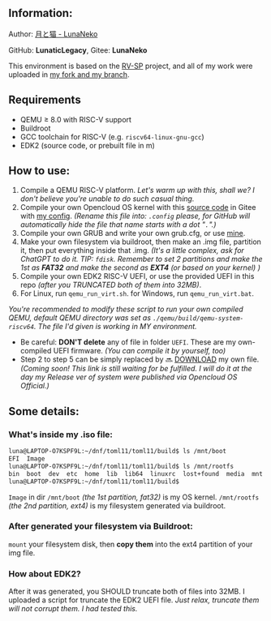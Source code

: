 ## Information:

Author: [月と猫 - LunaNeko](https://github.com/LunaticLegacy)

GitHub: **LunaticLegacy**, Gitee: **LunaNeko**

This environment is based on the [RV-SP](https://github.com/riscv-non-isa/riscv-platforms/tree/master/rv-sp) project, and all of my work were uploaded in [my fork and my branch](https://github.com/LunaticLegacy/rv-sp-test-mod/tree/lunanekos_working).

## Requirements
- QEMU ≥ 8.0 with RISC-V support
- Buildroot
- GCC toolchain for RISC-V (e.g. `riscv64-linux-gnu-gcc`)
- EDK2 (source code, or prebuilt file in m)

## How to use:
1. Compile a QEMU RISC-V platform. *Let's warm up with this, shall we? I don't believe you're unable to do such casual thing.*
2. Compile your own Opencloud OS kernel with this [source code](https://gitee.com/lunaneko/OpenCloudOS-Kernel.git) in Gitee with [my config](config). *(Rename this file into: `.config` please, for GitHub will automatically hide the file that name starts with a dot "`.`".)*
3. Compile your own GRUB and write your own grub.cfg, or use [mine](grub.cfg).
4. Make your own filesystem via buildroot, then make an .img file, partition it, then put everything inside that .img. *(It's a little complex, ask for ChatGPT to do it. TIP: `fdisk`. Remember to set 2 partitions and make the 1st as **FAT32** and make the second as **EXT4** (or based on your kernel) )*
5. Compile your own EDK2 RISC-V UEFI, or use the provided UEFI in this repo *(after you TRUNCATED both of them into 32MB)*.
6. For Linux, run `qemu_run_virt.sh`. for Windows, run `qemu_run_virt.bat`.

*You're recommended to modify these script to run your own compiled QEMU, default QEMU directory was set as `./qemu/build/qemu-system-riscv64`. The file I'd given is working in MY environment.*

- Be careful: **DON'T delete** any of file in folder `UEFI`. These are my own-compiled UEFI firmware. *(You can compile it by yourself, too)*
- Step 2 to step 5 can be simply replaced by 🔜 [DOWNLOAD]() my own file. *(Coming soon! This link is still waiting for be fulfilled. I will do it at the day my Release ver of system were published via Opencloud OS Official.)*

## Some details:

### What's inside my .iso file:
```bash
luna@LAPTOP-O7KSPF9L:~/dnf/toml11/toml11/build$ ls /mnt/boot
EFI  Image
luna@LAPTOP-O7KSPF9L:~/dnf/toml11/toml11/build$ ls /mnt/rootfs
bin  boot  dev  etc  home  lib  lib64  linuxrc  lost+found  media  mnt  opt  proc  root  run  sbin  share  srv  sys  tmp  usr  var
luna@LAPTOP-O7KSPF9L:~/dnf/toml11/toml11/build$
```

`Image` in dir `/mnt/boot` *(the 1st partition, fat32)* is my OS kernel. `/mnt/rootfs` *(the 2nd partition, ext4)* is my filesystem generated via buildroot.

### After generated your filesystem via Buildroot:

`mount` your filesystem disk, then **copy them** into the ext4 partition of your img file.

### How about EDK2?

After it was generated, you SHOULD truncate both of files into 32MB. I uploaded a script for truncate the EDK2 UEFI file. *Just relax, truncate them will not corrupt them. I had tested this.*


